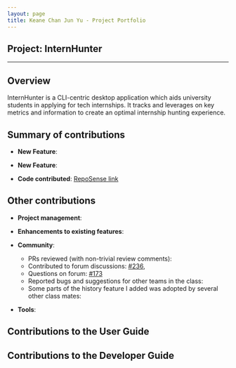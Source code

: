 ```yaml
---
layout: page
title: Keane Chan Jun Yu - Project Portfolio
---
```


## Project: InternHunter

---

## Overview

InternHunter is a CLI-centric desktop application which aids university students in applying for tech internships.
It tracks and leverages on key metrics and information to create an optimal internship hunting experience.

## Summary of contributions

* **New Feature**: 

* **New Feature**:

* **Code contributed**: [RepoSense link]()

## Other contributions

* **Project management**:

* **Enhancements to existing features**:

* **Community**:
  * PRs reviewed (with non-trivial review comments):
  * Contributed to forum discussions: [#236](https://github.com/nus-cs2103-AY2021S1/forum/issues/236),
  * Questions on forum: [#173](https://github.com/nus-cs2103-AY2021S1/forum/issues/173)
  * Reported bugs and suggestions for other teams in the class:
  * Some parts of the history feature I added was adopted by several other class mates:

* **Tools**:

## Contributions to the User Guide
    
## Contributions to the Developer Guide

   
